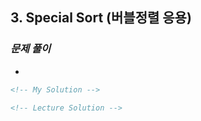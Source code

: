 ## 3. Special Sort (버블정렬 응용)

### _문제 풀이_

-

```html
<!-- My Solution -->
```

```html
<!-- Lecture Solution -->
```

